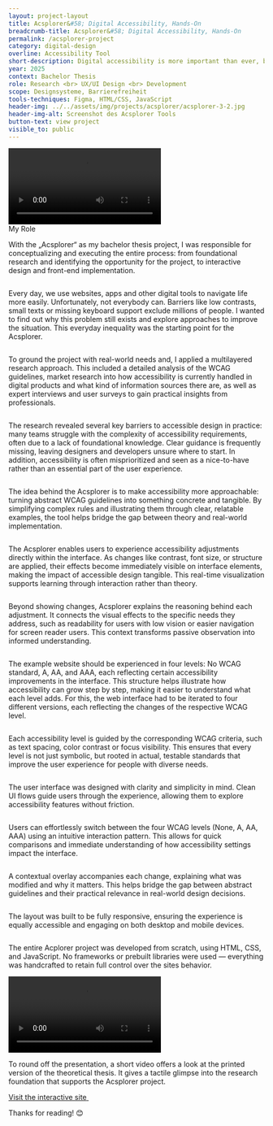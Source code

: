 ```yaml
---
layout: project-layout
title: Acsplorer&#58; Digital Accessibility, Hands-On
breadcrumb-title: Acsplorer&#58; Digital Accessibility, Hands-On
permalink: /acsplorer-project
category: digital-design
overline: Accessibility Tool
short-description: Digital accessibility is more important than ever, but it’s hard to understand. For my bachelor-thesis, I created a concept and application that communicates accessibility principles in an easy-to-understand approach.
year: 2025
context: Bachelor Thesis
role: Research <br> UX/UI Design <br> Development
scope: Designsysteme, Barrierefreiheit
tools-techniques: Figma, HTML/CSS, JavaScript
header-img: ../../assets/img/projects/acsplorer/acsplorer-3-2.jpg
header-img-alt: Screenshot des Acsplorer Tools
button-text: view project
visible_to: public
---
```

 

<div class="showreel"> 
    <!-- <h2>Showreel</h2> -->
    <video controls playsinline>
        <source src="assets/accessibility-ba/video/timfeuring-acsplorer-compressed.mp4" type="video/mp4" />
        Dein Browser unterstützt das Video-Tag nicht.
    </video>
</div>

<div class="project-chapter"> 
    <div>
        <div class="project-slide project-role">
            <span class="overline">My Role</span>
            <p class="body-regular">
                With the „Acsplorer“ as my bachelor thesis project, I was responsible for conceptualizing and executing the entire process: from foundational research and identifying the opportunity for the project, to interactive design and front-end implementation.
            </p>
        </div>
        <div class="project-slide"> 
            <img src="assets/img/projects/acsplorer/acsplorer-01.jpg" alt="">
            <p class="body-regular">
                Every day, we use websites, apps and other digital tools to navigate life more easily. Unfortunately, not everybody can. Barriers like low contrasts, small texts or missing keyboard support exclude millions of people. I wanted to find out why this problem still exists and explore approaches to improve the situation. This everyday inequality was the starting point for the Acsplorer.
            </p>
        </div>
        <div class="project-slide"> 
            <img src="assets/img/projects/acsplorer/acsplorer-02.jpg" alt="">
            <p class="body-regular">
                To ground the project with real-world needs and, I applied a multilayered research approach. This included a detailed analysis of the WCAG guidelines, market research into how accessibility is currently handled in digital products and what kind of information sources there are, as well as expert interviews and user surveys to gain practical insights from professionals.
            </p>
        </div>
        <div class="project-slide"> 
            <img src="assets/img/projects/acsplorer/acsplorer-03.jpg" alt="">
            <p class="body-regular">
              The research revealed several key barriers to accessible design in practice: many teams struggle with the complexity of accessibility requirements, often due to a lack of foundational knowledge. Clear guidance is frequently missing, leaving designers and developers unsure where to start. In addition, accessibility is often misprioritized and seen as a nice-to-have rather than an essential part of the user experience.
            </p>
        </div>
        <div class="project-slide"> 
            <img src="assets/img/projects/acsplorer/acsplorer-04.jpg" alt="">
            <p class="body-regular">
                The idea behind the Acsplorer is to make accessibility more approachable: turning abstract WCAG guidelines into something concrete and tangible. By simplifying complex rules and illustrating them through clear, relatable examples, the tool helps bridge the gap between theory and real-world implementation.
            </p>
        </div>
        <div class="project-slide"> 
            <img src="assets/img/projects/acsplorer/acsplorer-05.jpg" alt="">
            <p class="body-regular">
                The Acsplorer enables users to experience accessibility adjustments directly within the interface. As changes like contrast, font size, or structure are applied, their effects become immediately visible on interface elements, making the impact of accessible design tangible. This real-time visualization supports learning through interaction rather than theory.
            </p>
        </div>
        <div class="project-slide"> 
            <img src="assets/img/projects/acsplorer/acsplorer-06.jpg" alt="">
            <p class="body-regular">
                Beyond showing changes, Acsplorer explains the reasoning behind each adjustment. It connects the visual effects to the specific needs they address, such as readability for users with low vision or easier navigation for screen reader users. This context transforms passive observation into informed understanding.
            </p>
        </div>
        <div class="project-slide"> 
            <img src="assets/img/projects/acsplorer/acsplorer-07.jpg" alt="">
            <p class="body-regular">
                The example website should be experienced in four levels: No WCAG standard, A, AA, and AAA, each reflecting certain accessibility improvements in the interface. This structure helps illustrate how accessibility can grow step by step, making it easier to understand what each level adds. For this, the web interface had to be iterated to four different versions, each reflecting the changes of the respective WCAG level.
            </p>
        </div>
        <div class="project-slide"> 
            <img src="assets/img/projects/acsplorer/acsplorer-08.jpg" alt="">
            <p class="body-regular">
                Each accessibility level is guided by the corresponding WCAG criteria, such as text spacing, color contrast or focus visibility. This ensures that every level is not just symbolic, but rooted in actual, testable standards that improve the user experience for people with diverse needs.
            </p>
        </div>
        <div class="project-slide"> 
            <img src="assets/img/projects/acsplorer/acsplorer-09.jpg" alt="">
            <p class="body-regular">
                The user interface was designed with clarity and simplicity in mind. Clean UI flows guide users through the experience, allowing them to explore accessibility features without friction.
            </p>
        </div>
        <div class="project-slide"> 
            <img src="assets/img/projects/acsplorer/acsplorer-10.jpg" alt="">
            <p class="body-regular">
                Users can effortlessly switch between the four WCAG levels (None, A, AA, AAA) using an intuitive interaction pattern. This allows for quick comparisons and immediate understanding of how accessibility settings impact the interface.
            </p>
        </div>
        <div class="project-slide"> 
            <img src="assets/img/projects/acsplorer/acsplorer-11.jpg" alt="">
            <p class="body-regular">
                A contextual overlay accompanies each change, explaining what was modified and why it matters. This helps bridge the gap between abstract guidelines and their practical relevance in real-world design decisions.
            </p>
        </div>
        <div class="project-slide"> 
            <img src="assets/img/projects/acsplorer/acsplorer-12.jpg" alt="">
            <p class="body-regular">
                The layout was built to be fully responsive, ensuring the experience is equally accessible and engaging on both desktop and mobile devices. 
            </p>
        </div>
        <div class="project-slide"> 
            <img src="assets/img/projects/acsplorer/acsplorer-13.jpg" alt="">
            <p class="body-regular">
                The entire Acplorer project was developed from scratch, using HTML, CSS, and JavaScript. No frameworks or prebuilt libraries were used — everything was handcrafted to retain full control over the sites behavior.
            </p>
        </div>
        <div class="project-slide"> 
            <video controls playsinline>
                <source src="assets/img/projects/acsplorer/timfeuring-thesis-flipthrough-comp.mp4" type="video/mp4" />
                Dein Browser unterstützt das Video-Tag nicht.
            </video>
            <p class="body-regular">
                To round off the presentation, a short video offers a look at the printed version of the theoretical thesis. It gives a tactile glimpse into the research foundation that supports the Acsplorer project.
            </p>
        </div> 
        <a class="linkout-teaser linkout-acsplorer" href="/acsplorer">
            <span>Visit the interactive site</span>
            <img src="assets/img/projects/acsplorer/acsplorer-linkout.svg" alt="">
        </a>
    </div>
</div>
<p class="body-regular">
    Thanks for reading! 😊
</p>